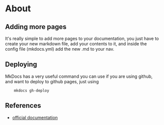 # About

## Adding more pages

It's really simple to add more pages to your documentation, you just have to create your new markdown file, add your contents to it, and inside the config file (mkdocs.yml) add the new .md to your nav.

## Deploying

MkDocs has a very useful command you can use if you are using github, and want to deploy to github pages, just using

        mkdocs gh-deploy

## References
* [official documentation](https://www.mkdocs.org/#adding-pages)